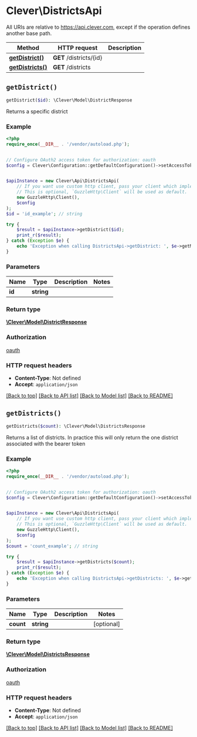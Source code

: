# Clever\DistrictsApi

All URIs are relative to https://api.clever.com, except if the operation defines another base path.

| Method | HTTP request | Description |
| ------------- | ------------- | ------------- |
| [**getDistrict()**](DistrictsApi.md#getDistrict) | **GET** /districts/{id} |  |
| [**getDistricts()**](DistrictsApi.md#getDistricts) | **GET** /districts |  |


## `getDistrict()`

```php
getDistrict($id): \Clever\Model\DistrictResponse
```



Returns a specific district

### Example

```php
<?php
require_once(__DIR__ . '/vendor/autoload.php');


// Configure OAuth2 access token for authorization: oauth
$config = Clever\Configuration::getDefaultConfiguration()->setAccessToken('YOUR_ACCESS_TOKEN');


$apiInstance = new Clever\Api\DistrictsApi(
    // If you want use custom http client, pass your client which implements `GuzzleHttp\ClientInterface`.
    // This is optional, `GuzzleHttp\Client` will be used as default.
    new GuzzleHttp\Client(),
    $config
);
$id = 'id_example'; // string

try {
    $result = $apiInstance->getDistrict($id);
    print_r($result);
} catch (Exception $e) {
    echo 'Exception when calling DistrictsApi->getDistrict: ', $e->getMessage(), PHP_EOL;
}
```

### Parameters

| Name | Type | Description  | Notes |
| ------------- | ------------- | ------------- | ------------- |
| **id** | **string**|  | |

### Return type

[**\Clever\Model\DistrictResponse**](../Model/DistrictResponse.md)

### Authorization

[oauth](../../README.md#oauth)

### HTTP request headers

- **Content-Type**: Not defined
- **Accept**: `application/json`

[[Back to top]](#) [[Back to API list]](../../README.md#endpoints)
[[Back to Model list]](../../README.md#models)
[[Back to README]](../../README.md)

## `getDistricts()`

```php
getDistricts($count): \Clever\Model\DistrictsResponse
```



Returns a list of districts. In practice this will only return the one district associated with the bearer token

### Example

```php
<?php
require_once(__DIR__ . '/vendor/autoload.php');


// Configure OAuth2 access token for authorization: oauth
$config = Clever\Configuration::getDefaultConfiguration()->setAccessToken('YOUR_ACCESS_TOKEN');


$apiInstance = new Clever\Api\DistrictsApi(
    // If you want use custom http client, pass your client which implements `GuzzleHttp\ClientInterface`.
    // This is optional, `GuzzleHttp\Client` will be used as default.
    new GuzzleHttp\Client(),
    $config
);
$count = 'count_example'; // string

try {
    $result = $apiInstance->getDistricts($count);
    print_r($result);
} catch (Exception $e) {
    echo 'Exception when calling DistrictsApi->getDistricts: ', $e->getMessage(), PHP_EOL;
}
```

### Parameters

| Name | Type | Description  | Notes |
| ------------- | ------------- | ------------- | ------------- |
| **count** | **string**|  | [optional] |

### Return type

[**\Clever\Model\DistrictsResponse**](../Model/DistrictsResponse.md)

### Authorization

[oauth](../../README.md#oauth)

### HTTP request headers

- **Content-Type**: Not defined
- **Accept**: `application/json`

[[Back to top]](#) [[Back to API list]](../../README.md#endpoints)
[[Back to Model list]](../../README.md#models)
[[Back to README]](../../README.md)
